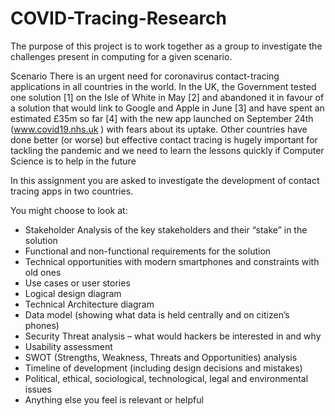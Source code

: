 # COVID-Tracing-Research

The purpose of this project is to work together as a group to investigate the challenges present in computing for a given scenario.

Scenario
There is an urgent need for coronavirus contact-tracing applications in all countries in
the world. In the UK, the Government tested one solution [1] on the Isle of White in
May [2] and abandoned it in favour of a solution that would link to Google and Apple in
June [3] and have spent an estimated £35m so far [4] with the new app launched on
September 24th (www.covid19.nhs.uk ) with fears about its uptake. Other countries
have done better (or worse) but effective contact tracing is hugely important for
tackling the pandemic and we need to learn the lessons quickly if Computer Science is to
help in the future

In this assignment you are asked to investigate the development of contact tracing apps
in two countries.

You might choose to look at:
- Stakeholder Analysis of the key stakeholders and their “stake” in the solution
- Functional and non-functional requirements for the solution
- Technical opportunities with modern smartphones and constraints with old ones
- Use cases or user stories
- Logical design diagram
- Technical Architecture diagram
- Data model (showing what data is held centrally and on citizen’s phones)
- Security Threat analysis – what would hackers be interested in and why
- Usability assessment
- SWOT (Strengths, Weakness, Threats and Opportunities) analysis
- Timeline of development (including design decisions and mistakes)
- Political, ethical, sociological, technological, legal and environmental issues
- Anything else you feel is relevant or helpful
